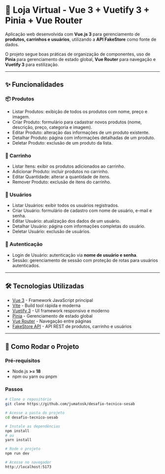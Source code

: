 # 🛒 Loja Virtual - Vue 3 + Vuetify 3 + Pinia + Vue Router

Aplicação web desenvolvida com **Vue.js 3** para gerenciamento de **produtos, carrinhos e usuários**, utilizando a **API FakeStore** como fonte de dados.

O projeto segue boas práticas de organização de componentes, uso de **Pinia** para gerenciamento de estado global, **Vue Router** para navegação e **Vuetify 3** para estilização.

---

## ✨ Funcionalidades

### 📦 Produtos

- Listar Produtos: exibição de todos os produtos com nome, preço e imagem.
- Criar Produto: formulário para cadastrar novos produtos (nome, descrição, preço, categoria e imagem).
- Editar Produto: alteração das informações de um produto existente.
- Detalhar Produto: página com informações detalhadas de um produto.
- Deletar Produto: exclusão de um produto da lista.

### 🛒 Carrinho

- Listar Itens: exibir os produtos adicionados ao carrinho.
- Adicionar Produto: incluir produtos no carrinho.
- Editar Quantidade: alterar a quantidade de itens.
- Remover Produto: exclusão de itens do carrinho.

### 👤 Usuários

- Listar Usuários: exibir todos os usuários registrados.
- Criar Usuário: formulário de cadastro com nome de usuário, e-mail e senha.
- Editar Usuário: atualização dos dados de um usuário.
- Detalhar Usuário: página com informações completas do usuário.
- Deletar Usuário: exclusão de usuários.

### 🔐 Autenticação

- Login de Usuário: autenticação via **nome de usuário e senha**.
- Sessão: gerenciamento de sessão com proteção de rotas para usuários autenticados.

---

## 🛠️ Tecnologias Utilizadas

- [Vue 3](https://vuejs.org/) - Framework JavaScript principal
- [Vite](https://vitejs.dev/) - Build tool rápida e moderna
- [Vuetify 3](https://next.vuetifyjs.com/en/) - UI framework responsivo e moderno
- [Pinia](https://pinia.vuejs.org/) - Gerenciamento de estado global
- [Vue Router](https://router.vuejs.org/) - Navegação entre páginas
- [FakeStore API](https://fakestoreapi.com/docs) - API REST de produtos, carrinho e usuários

---

## 🚀 Como Rodar o Projeto

### Pré-requisitos

- Node.js **>= 18**
- npm ou yarn ou pnpm

### Passos

```bash
# Clone o repositório
git clone https://github.com/jumatosk/desafio-tecnico-sesab

# Acesse a pasta do projeto
cd desafio-tecnico-sesab

# Instale as dependências
npm install
# ou
yarn install

# Rode o projeto
npm run dev

# Acesse no navegador
http://localhost:5173
```
